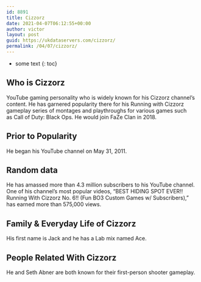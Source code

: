 ```yaml
---
id: 8891
title: Cizzorz
date: 2021-04-07T06:12:55+00:00
author: victor
layout: post
guid: https://ukdataservers.com/cizzorz/
permalink: /04/07/cizzorz/
---
```


* some text
{: toc}


## Who is Cizzorz



YouTube gaming personality who is widely known for his Cizzorz channel&#8217;s content. He has garnered popularity there for his Running with Cizzorz gameplay series of montages and playthroughs for various games such as Call of Duty: Black Ops. He would join FaZe Clan in 2018.

                
                
                
## Prior to Popularity



He began his YouTube channel on May 31, 2011.

                
                
                
## Random data



He has amassed more than 4.3 million subscribers to his YouTube channel. One of his channel&#8217;s most popular videos, &#8220;BEST HIDING SPOT EVER!! Running With Cizzorz No. 6!! (Fun BO3 Custom Games w/ Subscribers),&#8221; has earned more than 575,000 views.

                
                
                
## Family & Everyday Life of Cizzorz



His first name is Jack and he has a Lab mix named Ace.

                
                
                
## People Related With Cizzorz



He and Seth Abner are both known for their first-person shooter gameplay.

                
              
            
          
          
          